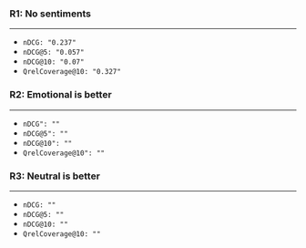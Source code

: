 ### R1: No sentiments
---
* ` nDCG: "0.237" `
* ` nDCG@5: "0.057" `
* ` nDCG@10: "0.07" `
* ` QrelCoverage@10: "0.327" `

### R2: Emotional is better
---
* ` nDCG": "" `
* ` nDCG@5": "" `
* ` nDCG@10": "" `
* ` QrelCoverage@10": "" `

### R3: Neutral is better
---
* ` nDCG: "" `
* ` nDCG@5: "" `
* ` nDCG@10: "" `
* ` QrelCoverage@10: "" `